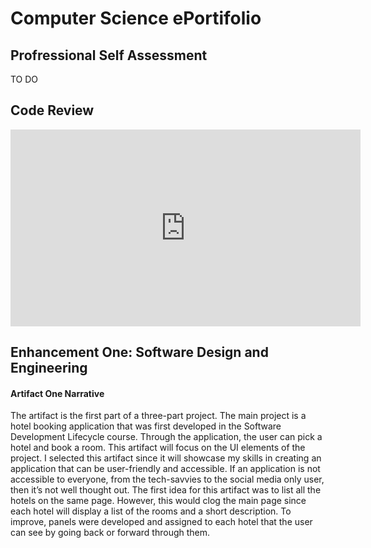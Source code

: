 # Computer Science ePortifolio 

## Profressional Self Assessment
TO DO

## Code Review
<iframe width="560" height="315" src="https://www.youtube.com/watch?v=Jh3dXOVigvI" frameborder="0" allow="accelerometer; autoplay; clipboard-write; encrypted-media; gyroscope; picture-in-picture" allowfullscreen></iframe>

## Enhancement One: Software Design and Engineering
#### Artifact One Narrative
The artifact is the first part of a three-part project. The main project is a hotel booking application that was first developed in the Software Development Lifecycle course. Through the application, the user can pick a hotel and book a room. This artifact will focus on the UI elements of the project. I selected this artifact since it will showcase my skills in creating an application that can be user-friendly and accessible. If an application is not accessible to everyone, from the tech-savvies to the social media only user, then it’s not well thought out. The first idea for this artifact was to list all the hotels on the same page. However, this would clog the main page since each hotel will display a list of the rooms and a short description. To improve, panels were developed and assigned to each hotel that the user can see by going back or forward through them.
